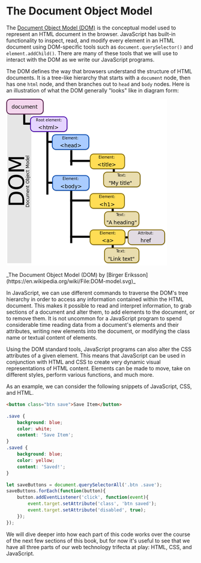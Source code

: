 # The Document Object Model
The [Document Object Model (DOM)](https://en.wikipedia.org/wiki/Document_Object_Model) is the conceptual model used to represent an HTML document in the browser. JavaScript has built-in functionality to inspect, read, and modify every element in an HTML document using DOM-specific tools such as `document.querySelector()` and `element.addChild()`. There are many of these tools that we will use to interact with the DOM as we write our JavaScript programs.

The DOM defines the way that browsers understand the structure of HTML documents. It is a tree-like hierarchy that starts with a `document` node, then has one `html` node, and then branches out to `head` and `body` nodes. Here is an illustration of what the DOM generally "looks" like in diagram form:

![The Document Object Model (DOM) by Birger Eriksson](/images/dom-model.png)

<caption>_The Document Object Model (DOM) by [Birger Eriksson](https://en.wikipedia.org/wiki/File:DOM-model.svg)_</caption>

In JavaScript, we can use different commands to traverse the DOM's tree hierarchy in order to access any information contained within the HTML document. This makes it possible to read and interpret information, to grab sections of a document and alter them, to add elements to the document, or to remove them. It is not uncommon for a JavaScript program to spend considerable time reading data from a document's elements and their attributes, writing new elements into the document, or modifying the class name or textual content of elements. 

Using the DOM standard tools, JavaScript programs can also alter the CSS attributes of a given element. This means that JavaScript can be used in conjunction with HTML and CSS to create very dynamic visual representations of HTML content. Elements can be made to move, take on different styles, perform various functions, and much more. 

As an example, we can consider the following snippets of JavaScript, CSS, and HTML.

```html
<button class="btn save">Save Item</button>
```

``` css
.save {
    background: blue;
    color: white;
    content: 'Save Item';
}
.saved {
    background: blue;
    color: yellow;
    content: 'Saved!';
}
```

```js
let saveButtons = document.querySelectorAll('.btn .save');
saveButtons.forEach(function(button){
    button.addEventListener('click', function(event){
        event.target.setAttribute('class', 'btn saved');
        event.target.setAttribute('disabled', true);
    });
});
```

We will dive deeper into how each part of this code works over the course of the next few sections of this book, but for now it's useful to see that we have all three parts of our web technology trifecta at play: HTML, CSS, and JavaScript.







